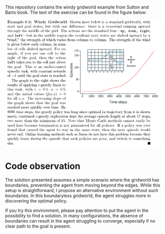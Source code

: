 This repository contains the windy gridworld example from Sutton and Barto book.
The text of the exercise can be found in the figure below:

![alt text](https://github.com/meskoj/Reinforcement-Learning/blob/main/WindyGridworld/WindyGridworld.PNG)

# Code observation
The solution presented assumes a simple scenario where the gridworld has boundaries, preventing the agent from moving beyond the edges. While this setup is straightforward, I propose an alternative environment without
such boundaries. In this boundaryless gridworld, the agent struggles more in discovering the optimal policy.

If you try this environment, please pay attention to put the agent in the possibility to find a solution. In many configurations, the absence of boundaries can result in the agent struggling to converge,
especially if no clear path to the goal is present.
